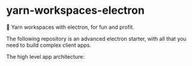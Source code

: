 # yarn-workspaces-electron

🧶 Yarn workspaces with electron, for fun and profit.

The following repository is an advanced electron starter, with all that you need to build complex client apps.

The high level app architecture:

<!-- TODONOW: add architecture -->
